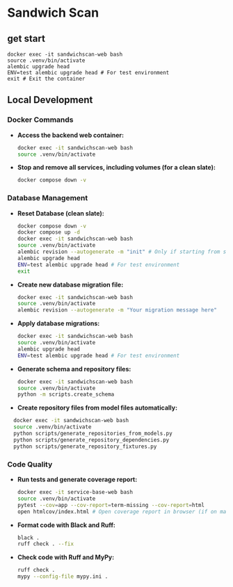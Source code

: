 # Sandwich Scan


## get start

```
docker exec -it sandwichscan-web bash
source .venv/bin/activate
alembic upgrade head
ENV=test alembic upgrade head # For test environment
exit # Exit the container
```


## Local Development

### Docker Commands

- **Access the backend web container:**
  ```bash
  docker exec -it sandwichscan-web bash
  source .venv/bin/activate
  ```
- **Stop and remove all services, including volumes (for a clean slate):**
  ```bash
  docker compose down -v
  ```

### Database Management

- **Reset Database (clean slate):**
  ```bash
  docker compose down -v
  docker compose up -d
  docker exec -it sandwichscan-web bash
  source .venv/bin/activate
  alembic revision --autogenerate -m "init" # Only if starting from scratch or major schema change
  alembic upgrade head
  ENV=test alembic upgrade head # For test environment
  exit
  ```
- **Create new database migration file:**
  ```bash
  docker exec -it sandwichscan-web bash
  source .venv/bin/activate
  alembic revision --autogenerate -m "Your migration message here"
  ```
- **Apply database migrations:**
  ```bash
  docker exec -it sandwichscan-web bash
  source .venv/bin/activate
  alembic upgrade head
  ENV=test alembic upgrade head # For test environment
  ```
- **Generate schema and repository files:**

  ```bash
  docker exec -it sandwichscan-web bash
  source .venv/bin/activate
  python -m scripts.create_schema
  ```

- **Create repository files from model files automatically:**

```bash
  docker exec -it sandwichscan-web bash
  source .venv/bin/activate
  python scripts/generate_repositories_from_models.py
  python scripts/generate_repository_dependencies.py
  python scripts/generate_repository_fixtures.py
```


### Code Quality

- **Run tests and generate coverage report:**
  ```bash
  docker exec -it service-base-web bash
  source .venv/bin/activate
  pytest --cov=app --cov-report=term-missing --cov-report=html
  open htmlcov/index.html # Open coverage report in browser (if on macOS)
  ```
- **Format code with Black and Ruff:**
  ```bash
  black .
  ruff check . --fix
  ```
- **Check code with Ruff and MyPy:**
  ```bash
  ruff check .
  mypy --config-file mypy.ini .
  ```